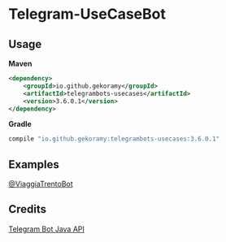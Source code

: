 # Telegram-UseCaseBot
## Usage
**Maven**
```xml
<dependency>
    <groupId>io.github.gekoramy</groupId>
    <artifactId>telegrambots-usecases</artifactId>
    <version>3.6.0.1</version>
</dependency>
```

**Gradle**
```gradle
compile "io.github.gekoramy:telegrambots-usecases:3.6.0.1"
```

## Examples
[@ViaggiaTrentoBot](https://github.com/smartcommunitylab/sco.viaggia-telegram)

## Credits
[Telegram Bot Java API](https://github.com/rubenlagus/TelegramBots)
